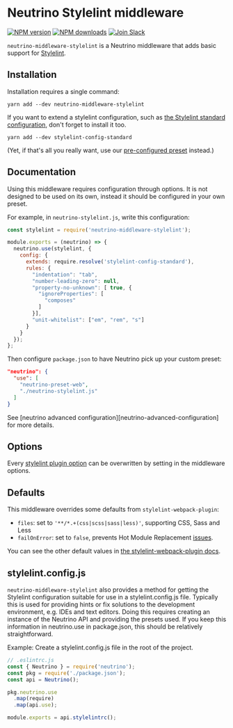 # Neutrino Stylelint middleware 
[![NPM version][npm-image]][npm-url] [![NPM downloads][npm-downloads]][npm-url]
[![Join Slack][slack-image]][slack-url]

`neutrino-middleware-stylelint` is a Neutrino middleware that adds basic support
for [Stylelint][stylelint].

## Installation

Installation requires a single command:

`yarn add --dev neutrino-middleware-stylelint`

If you want to extend a stylelint configuration, such as [the Stylelint
standard configuration][stylelint-config-standard], don't forget to install it
too.

`yarn add --dev stylelint-config-standard`

(Yet, if that's all you really want, use our [pre-configured
preset][neutrino-preset-stylelint-standard] instead.)

## Documentation

Using this middleware requires configuration through options. It is not
designed to be used on its own, instead it should be configured in your own
preset.

For example, in `neutrino-stylelint.js`, write this configuration:

```javascript
const stylelint = require('neutrino-middleware-stylelint');

module.exports = (neutrino) => {
  neutrino.use(stylelint, {
    config: {
      extends: require.resolve('stylelint-config-standard'),
      rules: {
        "indentation": "tab",
        "number-leading-zero": null,
        "property-no-unknown": [ true, {
          "ignoreProperties": [
            "composes"
          ]
        }],
        "unit-whitelist": ["em", "rem", "s"]
      }
    }
  });
};

```

Then configure `package.json` to have Neutrino pick up your custom preset:

```json
"neutrino": {
  "use": [
    "neutrino-preset-web",
    "./neutrino-stylelint.js"
  ]
}
```

See [neutrino advanced configuration][neutrino-advanced-configuration] for more
details.

## Options

Every [stylelint plugin option][swp-docs] can be overwritten by setting in the
middleware options.

## Defaults

This middleware overrides some defaults from `stylelint-webpack-plugin`:

- `files`: set to `'**/*.+(css|scss|sass|less)'`, supporting CSS, Sass and Less
- `failOnError`: set to `false`, prevents Hot Module Replacement
  [issues][swp-hmr-issues].

You can see the other default values in [the stylelint-webpack-plugin
docs][swp-docs].

## stylelint.config.js

`neutrino-middleware-stylelint` also provides a method for getting the
Stylelint configuration suitable for use in a stylelint.config.js file.
Typically this is used for providing hints or fix solutions to the development
environment, e.g. IDEs and text editors. Doing this requires creating an
instance of the Neutrino API and providing the presets used. If you keep this
information in neutrino.use in package.json, this should be relatively
straightforward.

Example: Create a stylelint.config.js file in the root of the project.

```javascript
// .eslintrc.js
const { Neutrino } = require('neutrino');
const pkg = require('./package.json');
const api = Neutrino();

pkg.neutrino.use
  .map(require)
  .map(api.use);

module.exports = api.stylelintrc();
```


[stylelint]: https://stylelint.io/
[stylelint-config-docs]: https://stylelint.io/user-guide/configuration/
[stylelint-config-standard]: https://github.com/stylelint/stylelint-config-standard
[swp-hmr-issues]: https://github.com/JaKXz/stylelint-webpack-plugin/issues/24
[swp-docs]: https://github.com/JaKXz/stylelint-webpack-plugin#options
[neutrino-preset-stylelint]: https://www.npmjs.com/package/neutrino-preset-stylelint
[neutrino-preset-stylelint-standard]: https://www.npmjs.com/package/neutrino-preset-stylelint-standard
[npm-image]: https://img.shields.io/npm/v/neutrino-middleware-stylelint.svg
[npm-downloads]: https://img.shields.io/npm/dt/neutrino-middleware-stylelint.svg
[npm-url]: https://npmjs.org/package/neutrino-middleware-stylelint
[slack-image]: https://neutrino-slack.herokuapp.com/badge.svg
[slack-url]: https://neutrino-slack.herokuapp.com/
